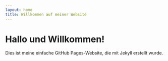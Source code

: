 ```yaml
---
layout: home
title: Willkommen auf meiner Website
---
```


# Hallo und Willkommen!

Dies ist meine einfache GitHub Pages-Website, die mit Jekyll erstellt wurde.
